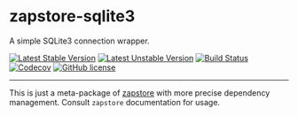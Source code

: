 
zapstore-sqlite3
================

A simple SQLite3 connection wrapper.

[![Latest Stable Version](https://poser.pugx.org/bfitech/zapstore-sqlite3/v/stable)](https://packagist.org/packages/bfitech/zapstore-sqlite3)
[![Latest Unstable Version](https://poser.pugx.org/bfitech/zapstore-sqlite3/v/unstable)](https://packagist.org/packages/bfitech/zapstore-sqlite3)
[![Build Status](https://travis-ci.org/bfitech/zapstore-sqlite3.svg?branch=master)](https://travis-ci.org/bfitech/zapstore-sqlite3)
[![Codecov](https://codecov.io/gh/bfitech/zapstore-sqlite3/branch/master/graph/badge.svg)](https://codecov.io/gh/bfitech/zapstore-sqlite3)
[![GitHub license](https://img.shields.io/badge/license-MIT-blue.svg)](https://raw.githubusercontent.com/bfitech/zapstore-sqlite3/master/LICENSE)

----

This is just a meta-package of [zapstore](https://github.com/bfitech/zapstore) with
more precise dependency management. Consult `zapstore` documentation for usage.

